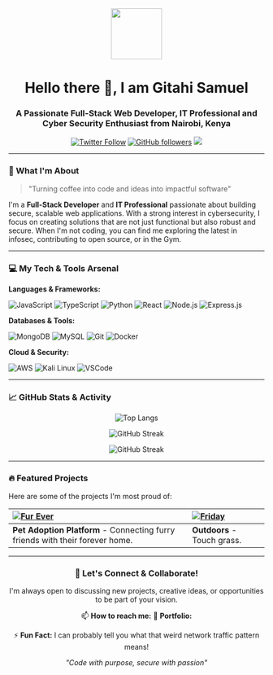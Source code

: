 <!-- Header with Title and Badges -->
<div align="center">
  <img src="https://media.giphy.com/media/26n6WywJyh39n1pBu/giphy.gif" width="100" align="center">
</div>

<div align="center">

# Hello there 👋, I am Gitahi Samuel
### A Passionate Full-Stack Web Developer, IT Professional and Cyber Security Enthusiast from Nairobi, Kenya

[![Twitter Follow](https://img.shields.io/badge/Twitter-1DA1F2?style=for-the-badge&logo=twitter&logoColor=white)](https://x.com/GitahiMurimi)
[![GitHub followers](https://img.shields.io/github/followers/gitahisamuel?logo=github&style=for-the-badge)](https://github.com/gitahisamuel)
![](https://visitor-badge.glitch.me/badge?page_id=gitahisamuel.gitahisamuel)

</div>

---

<!-- Introduction -->
### 🚀 What I'm About

> "Turning coffee into code and ideas into impactful software"

I'm a **Full-Stack Developer** and **IT Professional** passionate about building secure, scalable web applications. With a strong interest in cybersecurity, I focus on creating solutions that are not just functional but also robust and secure. When I'm not coding, you can find me exploring the latest in infosec, contributing to open source, or in the Gym.

---

<!-- Tech Stack Section -->
### 💻 My Tech & Tools Arsenal

**Languages & Frameworks:**

![JavaScript](https://img.shields.io/badge/JavaScript-F7DF1E?style=for-the-badge&logo=javascript&logoColor=black)
![TypeScript](https://img.shields.io/badge/TypeScript-007ACC?style=for-the-badge&logo=typescript&logoColor=white)
![Python](https://img.shields.io/badge/Python-3776AB?style=for-the-badge&logo=python&logoColor=white)
![React](https://img.shields.io/badge/React-20232A?style=for-the-badge&logo=react&logoColor=61DAFB)
![Node.js](https://img.shields.io/badge/Node.js-339933?style=for-the-badge&logo=nodedotjs&logoColor=white)
![Express.js](https://img.shields.io/badge/Express.js-000000?style=for-the-badge&logo=express&logoColor=white)

**Databases & Tools:**

![MongoDB](https://img.shields.io/badge/MongoDB-47A248?style=for-the-badge&logo=mongodb&logoColor=white)
![MySQL](https://img.shields.io/badge/MySQL-4479A1?style=for-the-badge&logo=mysql&logoColor=white)
![Git](https://img.shields.io/badge/Git-F05032?style=for-the-badge&logo=git&logoColor=white)
![Docker](https://img.shields.io/badge/Docker-2496ED?style=for-the-badge&logo=docker&logoColor=white)

**Cloud & Security:**

![AWS](https://img.shields.io/badge/Amazon_AWS-232F3E?style=for-the-badge&logo=amazon-aws&logoColor=white)
![Kali Linux](https://img.shields.io/badge/Kali_Linux-557C94?style=for-the-badge&logo=kali-linux&logoColor=white)
![VSCode](https://img.shields.io/badge/VSCode-0078D4?style=for-the-badge&logo=visual-studio-code&logoColor=white)

---

<!-- GitHub Stats Section -->
### 📈 GitHub Stats & Activity

<div align="center">



![Top Langs](https://github-readme-stats.vercel.app/api/top-langs/?username=gitahisamuel&layout=compact&theme=radical&hide_border=true)


![GitHub Streak](https://github-readme-streak-stats.herokuapp.com/?user=gitahisamuel&theme=radical&date_format=j%20M%5B%20Y%5D)

![GitHub Streak](https://github-readme-streak-stats.vercel.app/?user=gitahisamuel&theme=radical)


</div>

---

<!-- Pinned Projects Section -->
### 🔥 Featured Projects

Here are some of the projects I'm most proud of:

| [![Fur Ever](https://github-readme-stats.vercel.app/api/pin/?username=gitahisamuel&repo=Fur_Ever&theme=radical)](https://github.com/gitahisamuel/Fur_Ever) | [![Friday](https://github-readme-stats.vercel.app/api/pin/?username=gitahisamuel&repo=Friday&theme=radical)](https://github.com/gitahisamuel/Friday) |
| :--- | :--- |
| **Pet Adoption Platform** - Connecting furry friends with their forever home. | **Outdoors** - Touch grass. |

---

<!-- Footer / Fun Section -->
<div align="center">

### 💬 Let's Connect & Collaborate!

I'm always open to discussing new projects, creative ideas, or opportunities to be part of your vision.

📫 **How to reach me:** 
📱 **Portfolio:**

⚡ **Fun Fact:** I can probably tell you what that weird network traffic pattern means! 

*"Code with purpose, secure with passion"*

</div>
